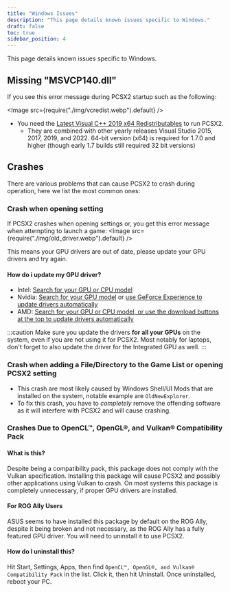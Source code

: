 ```yaml
---
title: "Windows Issues"
description: "This page details known issues specific to Windows."
draft: false
toc: true
sidebar_position: 4
---
```


This page details known issues specific to Windows.

## Missing "MSVCP140.dll"

If you see this error message during PCSX2 startup such as the following:

<Image src={require("./img/vcredist.webp").default} />

- You need the [Latest Visual C++ 2019 x64 Redistributables](https://aka.ms/vs/17/release/vc_redist.x64.exe) to run PCSX2.
  - They are combined with other yearly releases Visual Studio 2015, 2017, 2019, and 2022. 64-bit version (x64) is required for 1.7.0 and higher (though early 1.7 builds still required 32 bit versions)

## Crashes

There are various problems that can cause PCSX2 to crash during operation, here we list the most common ones:

### Crash when opening setting

If PCSX2 crashes when opening settings or, you get this error message when attempting to launch a game:
<Image src={require("./img/old_driver.webp").default} />

This means your GPU drivers are out of date, please update your GPU drivers and try again.

#### How do i update my GPU driver?

- Intel: [Search for your GPU or CPU model](https://www.intel.com/content/www/us/en/download-center/home.html)
- Nvidia: [Search for your GPU model](https://www.nvidia.com/Download/index.aspx?lang=en-us) or [use GeForce Experience to update drivers automatically](https://www.nvidia.com/en-us/geforce/geforce-experience/)
- AMD: [Search for your GPU or CPU model, or use the download buttons at the top to update drivers automatically](https://www.amd.com/en/support)

:::caution
Make sure you update the drivers **for all your GPUs** on the system, even if you are not using it for PCSX2.
Most notably for laptops, don't forget to also update the driver for the Integrated GPU as well.
:::

### Crash when adding a File/Directory to the Game List or opening PCSX2 setting

- This crash are most likely caused by Windows Shell/UI Mods that are installed on the system, notable example are `OldNewExplorer`.
- To fix this crash, you have to _completely_ remove the offending software as it will interfere with PCSX2 and will cause crashing.

### Crashes Due to OpenCL™, OpenGL®, and Vulkan® Compatibility Pack

#### What is this?

Despite being a compatibility pack, this package does not comply with the Vulkan specification. Installing this package will cause PCSX2 and possibly other applications using Vulkan to crash. On most systems this package is completely unnecessary, if proper GPU drivers are installed.

#### For ROG Ally Users

ASUS seems to have installed this package by default on the ROG Ally, despite it being broken and not necessary, as the ROG Ally has a fully featured GPU driver. You will need to uninstall it to use PCSX2.

#### How do I uninstall this?

Hit Start, Settings, Apps, then find `OpenCL™, OpenGL®, and Vulkan® Compatibility Pack` in the list. Click it, then hit Uninstall. Once uninstalled, reboot your PC.
